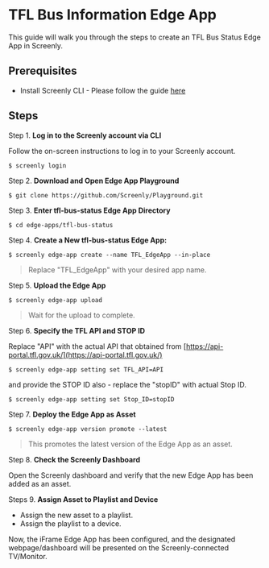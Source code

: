 # TFL Bus Information Edge App

This guide will walk you through the steps to create an TFL Bus Status Edge App in Screenly.


## Prerequisites

* Install Screenly CLI - Please follow the guide [here](https://github.com/Screenly/cli)

## Steps

Step 1. **Log in to the Screenly account via CLI**

Follow the on-screen instructions to log in to your Screenly account.

   `$ screenly login`

Step 2. **Download and Open Edge App Playground**

`$ git clone https://github.com/Screenly/Playground.git`

Step 3. **Enter tfl-bus-status Edge App Directory**

`$ cd edge-apps/tfl-bus-status `

Step 4. **Create a New tfl-bus-status Edge App:**

`$ screenly edge-app create --name TFL_EdgeApp --in-place`

> Replace "TFL_EdgeApp" with your desired app name.

Step 5. **Upload the Edge App**

`$ screenly edge-app upload`

> Wait for the upload to complete.

Step 6. **Specify the TFL API and STOP ID**

Replace "API" with the actual API that obtained from [https://api-portal.tfl.gov.uk/](https://api-portal.tfl.gov.uk/)

`$ screenly edge-app setting set TFL_API=API`

and provide the STOP ID also - replace the "stopID" with actual Stop ID.

`$ screenly edge-app setting set Stop_ID=stopID`


Step 7. **Deploy the Edge App as Asset**

`$ screenly edge-app version promote --latest`

> This promotes the latest version of the Edge App as an asset.

Step 8. **Check the Screenly Dashboard**

Open the Screenly dashboard and verify that the new Edge App has been added as an asset.

Steps 9. **Assign Asset to Playlist and Device**

* Assign the new asset to a playlist.
* Assign the playlist to a device.

Now, the iFrame Edge App has been configured, and the designated webpage/dashboard will be presented on the Screenly-connected TV/Monitor.
